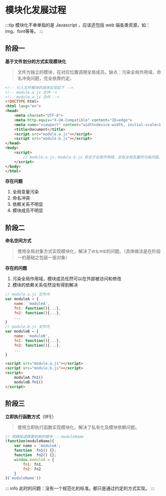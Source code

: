 # 模块化发展过程

:::tip
模块化不单单指的是 Javascript ，应该还包括 web 端各类资源，如：img、font等等。
:::

## 阶段一

**基于文件划分的方式实现模块化**
> 文件为独立的模块，在对应位置调用全局成员。缺点：污染全局作用域，命名冲突问题，完全依靠约定。
```html
<!-- 引入文件模块的具体实现如下 -->
<!-- module.a.js 文件-->
<!-- module.a.js 文件 -->
<!DOCTYPE html>
<html lang="en">
<head>
    <meta charset="UTF-8">
    <meta http-equiv="X-UA-Compatible" content="IE=edge">
    <meta name="viewport" content="width=device-width, initial-scale=1.0">
    <title>Document</title>
    <script src="module.a.js"></script>
    <script src="module.b.js"></script>
</head>
<body>
    <script>
        // module.a.js，module.b.js 存在于全局作用域，会有全局变量的污染问题。 
    </script>
</body>
</html>
```
**存在问题**

1. 全局变量污染
2. 命名冲突
3. 依赖关系不明显
4. 模块成员不明显


## 阶段二

**命名空间方式**

> 使用全局对象方式实现模块化，解决了`命名冲突`的问题。（具体做法是在阶段一的基础之包装一层对象）

**存在的问题**
1. 污染全局作用域，模块成员任然可以在外部被访问和修改
2. 模块的依赖关系任然没有得到解决

```js
// module.a.js 文件内
var moduleA = {
    name: 'moduleA',
    fn1: function(){...},
    fn2: function(){...},
    ...
}
// module.b.js 文件内
var moduleB = {
    name: 'moduleB',
    fn1: function(){...},
    fn2: function(){...},
    ...
}
```
```html
<script src="module.a.js"></script>
<script src="module.b.js"></script>
<script>
    moduleA.fn1()
    moduleB.fn1()
</script>
```

## 阶段三

**立即执行函数方式**（IIFE）

> 使用立即执行函数实现模块化，解决了私有化及模块依赖问题。

```js
// 明确知道需要依赖的模块----moduleName
(function(moduleName){
    var name = 'moduleA';
    function  fn1() {};
    function  fn2() {};
    window.moduleA = {
        fn1: fn1,
        fn2: fn2
    }
}('moduleName'))
```

::: info
此时的问题：没有一个规范化的标准。都只是通过约定的方式实现。
:::